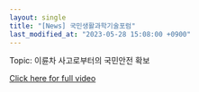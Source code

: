 ```yaml
---
layout: single
title: "[News] 국민생활과학기술포럼"
last_modified_at: "2023-05-28 15:08:00 +0900"
---
```

Topic: 이륜차 사고로부터의 국민안전 확보

[Click here for full video](https://youtu.be/ef1bMsFAM5Y)
